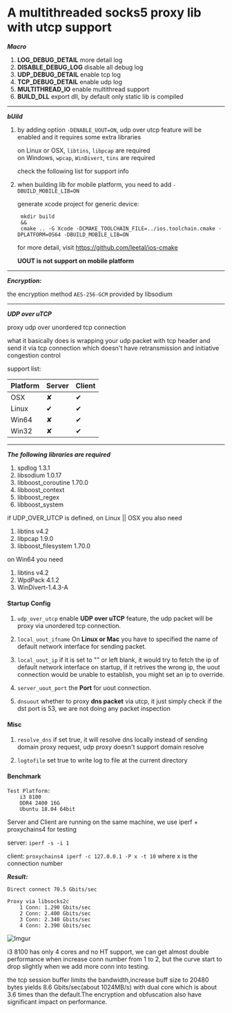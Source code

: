 # A multithreaded socks5 proxy lib with utcp support

**_Macro_**

1. **LOG_DEBUG_DETAIL** more detail log
2. **DISABLE_DEBUG_LOG** disable all debug log
3. **UDP_DEBUG_DETAIL** enable tcp log
4. **TCP_DEBUG_DETAIL** enable udp log
5. **MULTITHREAD_IO** enable multithread support
6. **BUILD_DLL** export dll, by default only static lib is compiled

---

**_bUild_**

1.  by adding option `-DENABLE_UOUT=ON`, udp over utcp feature will be enabled and it requires some extra libraries

    on Linux or OSX, `libtins`, `libpcap` are required \
    on Windows, `wpcap`, `WinDivert`, `tins` are required

    check the following list for support info

2.  when building lib for mobile platform, you need to add `-DBUILD_MOBILE_LIB=ON`

    generate xcode project for generic device:

         mkdir build
         &&
         cmake .. -G Xcode -DCMAKE_TOOLCHAIN_FILE=../ios.toolchain.cmake -DPLATFORM=OS64 -DBUILD_MOBILE_LIB=ON

    for more detail, visit https://github.com/leetal/ios-cmake

    <b>UOUT is not support on mobile platform</b>

---

**_Encryption:_**

the encryption method `AES-256-GCM` provided by libsodium

---

**_UDP over uTCP_**

proxy udp over unordered tcp connection

what it basically does is wrapping your udp packet with tcp header and send it via tcp connection which doesn't have retransmission and initiative congestion control

support list:

| Platform | Server | Client |
| -------- | ------ | ------ |
| OSX      | ✘      | ✔      |
| Linux    | ✔      | ✔      |
| Win64    | ✘      | ✔      |
| Win32    | ✘      | ✔      |

---

**_The following libraries are required_**

1. spdlog 1.3.1
2. libsodium 1.0.17
3. libboost_coroutine 1.70.0
4. libboost_context
5. libboost_regex
6. libboost_system

if UDP_OVER_UTCP is defined,
on Linux || OSX you also need

1. libtins v4.2
2. libpcap 1.9.0
3. libboost_filesystem 1.70.0

on Win64 you need

1. libtins v4.2
2. WpdPack 4.1.2
3. WinDivert-1.4.3-A

#### Startup Config

1. `udp_over_utcp` enable <b>UDP over uTCP</b> feature, the udp packet will be proxy via unordered tcp connection.

2. `local_uout_ifname` On <b>Linux or Mac</b> you have to specified the name of default network interface for sending packet.

3. `local_uout_ip` if it is set to "" or left blank, it would try to fetch the ip of default network interface on startup, if it retrives the wrong ip, the uout connection would be unable to establish, you might set an ip to override.

4. `server_uout_port` the <b>Port</b> for uout connection.

5. `dnsuout` whether to proxy <b>dns packet</b> via utcp, it just simply check if the dst port is 53, we are not doing any packet inspection

#### Misc

1. `resolve_dns` if set true, it will resolve dns locally instead of sending domain proxy request, udp proxy doesn't support domain resolve

1. `logtofile` set true to write log to file at the current directory

#### Benchmark

    Test Platform:
        i3 8100
        DDR4 2400 16G
        Ubuntu 18.04 64bit

Server and Client are running on the same machine, we use iperf + proxychains4 for testing

server: `iperf -s -i 1`

client: `proxychains4 iperf -c 127.0.0.1 -P x -t 10` where x is the connection number

**_Result:_**

    Direct connect 70.5 Gbits/sec

    Proxy via libsocks2c
        1 Conn: 1.290 Gbits/sec
        2 Conn: 2.400 Gbits/sec
        3 Conn: 2.340 Gbits/sec
        4 Conn: 2.390 Gbits/sec

![Imgur](https://i.imgur.com/80TDKK0.png)

i3 8100 has only 4 cores and no HT support, we can get almost double performance when increase conn number from 1 to 2, but the curve start to drop slightly when we add more conn into testing.

the tcp session buffer limits the bandwidth,increase buff size to 20480 bytes yields 8.6 Gbits/sec(about 1024MB/s) with dual core which is about 3.6 times than the default.The encryption and obfuscation also have significant impact on performance.
